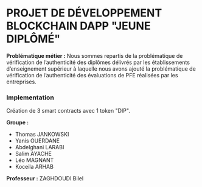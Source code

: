 # PROJET DE DÉVELOPPEMENT BLOCKCHAIN DAPP "JEUNE DIPLÔMÉ"

**Problématique métier :** Nous sommes repartis de la problématique de vérification de l’authenticité des diplômes délivrés par les établissements d’enseignement supérieur à laquelle nous avons ajouté la problématique de vérification de l’authenticité des évaluations de PFE réalisées par les entreprises.

### Implementation
Création de 3 smart contracts avec 1 token "DIP".

**Groupe :**
- Thomas JANKOWSKI
- Yanis OUERDANE
- Abdelghani LARABI
- Salim AYACHE
- Léo MAGNANT
- Koceila ARHAB

**Professeur :** ZAGHDOUDI Bilel
